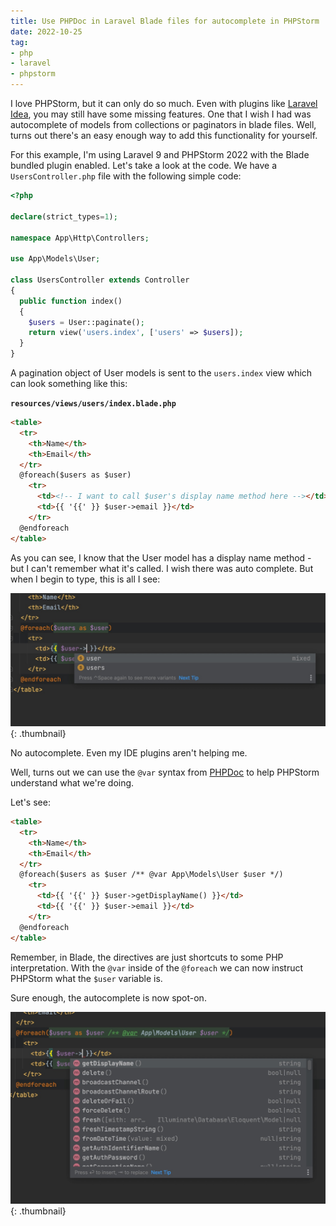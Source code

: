 ```yaml
---
title: Use PHPDoc in Laravel Blade files for autocomplete in PHPStorm
date: 2022-10-25
tag:
- php
- laravel
- phpstorm
---
```

I love PHPStorm, but it can only do so much.  Even with plugins like [Laravel Idea](https://laravel-idea.com/docs/overview), you may still have some missing features. One that I wish I had was autocomplete of models from collections or paginators in blade files.  Well, turns out there's an easy enough way to add this functionality for yourself.

<!--more-->

For this example, I'm using Laravel 9 and PHPStorm 2022 with the Blade bundled plugin enabled.  Let's take a look at the code.  We have a `UsersController.php` file with the following simple code:

```php
<?php

declare(strict_types=1);

namespace App\Http\Controllers;

use App\Models\User;

class UsersController extends Controller
{
  public function index()
  {
    $users = User::paginate();
    return view('users.index', ['users' => $users]);
  }
}
```

A pagination object of User models is sent to the `users.index` view which can look something like this:

**`resources/views/users/index.blade.php`**

```html
<table>
  <tr>
    <th>Name</th>
    <th>Email</th>
  </tr>
  @foreach($users as $user)
    <tr>
      <td><!-- I want to call $user's display name method here --></td>
      <td>{{ '{{' }} $user->email }}</td>
    </tr>
  @endforeach
</table>
```

As you can see, I know that the User model has a display name method - but I can't remember what it's called. I wish there was auto complete. But when I begin to type, this is all I see:

[![No Autocomplete](/uploads/2022/no-auto-complete-phpstorm.jpg)](/uploads/2022/no-auto-complete-phpstorm.jpg){: .thumbnail}

No autocomplete. Even my IDE plugins aren't helping me.

Well, turns out we can use the `@var` syntax from [PHPDoc](https://docs.phpdoc.org/3.0/guide/references/phpdoc/tags/var.html) to help PHPStorm understand what we're doing.  

Let's see:

```html
<table>
  <tr>
    <th>Name</th>
    <th>Email</th>
  </tr>
  @foreach($users as $user /** @var App\Models\User $user */)
    <tr>
      <td>{{ '{{' }} $user->getDisplayName() }}</td>
      <td>{{ '{{' }} $user->email }}</td>
    </tr>
  @endforeach
</table>
```

Remember, in Blade, the directives are just shortcuts to some PHP interpretation.  With the `@var` inside of the `@foreach` we can now instruct PHPStorm what the `$user` variable is.  

Sure enough, the autocomplete is now spot-on.

[![Has Autocomplete](/uploads/2022/has-auto-complete-phpstorm.jpg)](/uploads/2022/has-auto-complete-phpstorm.jpg){: .thumbnail}